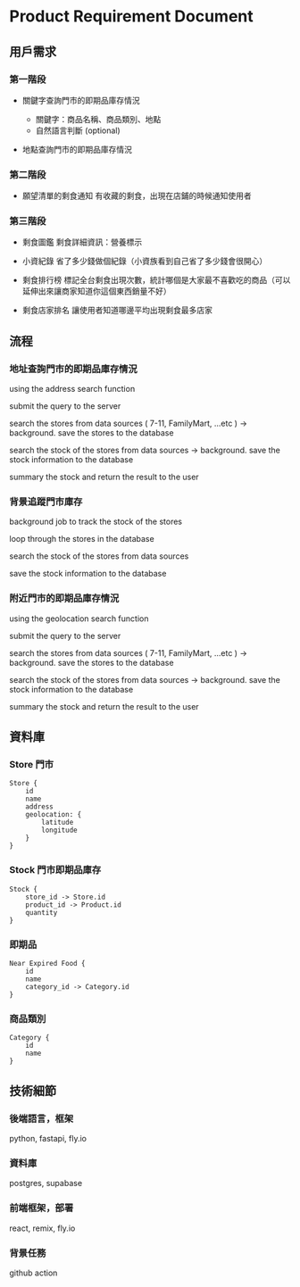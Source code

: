 # Product Requirement Document

## 用戶需求

### 第一階段

- 關鍵字查詢門市的即期品庫存情況
    - 關鍵字：商品名稱、商品類別、地點
    - 自然語言判斷 (optional)

- 地點查詢門市的即期品庫存情況

### 第二階段

- 願望清單的剩食通知
  有收藏的剩食，出現在店鋪的時候通知使用者

### 第三階段

- 剩食圖鑑
  剩食詳細資訊：營養標示

- 小資紀錄
  省了多少錢做個紀錄（小資族看到自己省了多少錢會很開心）

- 剩食排行榜
  標記全台剩食出現次數，統計哪個是大家最不喜歡吃的商品（可以延伸出來讓商家知道你這個東西銷量不好）

- 剩食店家排名
  讓使用者知道哪邊平均出現剩食最多店家

## 流程

### 地址查詢門市的即期品庫存情況

using the address search function

submit the query to the server

search the stores from data sources ( 7-11, FamilyMart, ...etc )
    -> background. save the stores to the database

search the stock of the stores from data sources
    -> background. save the stock information to the database

summary the stock and return the result to the user

### 背景追蹤門市庫存

background job to track the stock of the stores

loop through the stores in the database

search the stock of the stores from data sources

save the stock information to the database

### 附近門市的即期品庫存情況

using the geolocation search function

submit the query to the server

search the stores from data sources ( 7-11, FamilyMart, ...etc )
    -> background. save the stores to the database

search the stock of the stores from data sources
    -> background. save the stock information to the database

summary the stock and return the result to the user


## 資料庫

### Store 門市

```
Store {
    id
    name
    address
    geolocation: {
        latitude
        longitude
    }
}
```

### Stock 門市即期品庫存

```
Stock {
    store_id -> Store.id
    product_id -> Product.id
    quantity
}
```

### 即期品

```
Near Expired Food {
    id
    name
    category_id -> Category.id
}
```

### 商品類別

```
Category {
    id
    name
}
```

## 技術細節

### 後端語言，框架

python, fastapi, fly.io

### 資料庫

postgres, supabase

### 前端框架，部署

react, remix, fly.io

### 背景任務

github action

